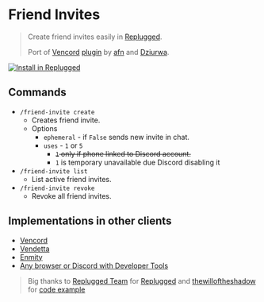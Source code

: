 # Friend Invites
> Create friend invites easily in [Replugged](https://replugged.dev/).
>
> Port of [Vencord](https://vencord.dev) [plugin](https://github.com/Vendicated/Vencord/blob/main/src/plugins/friendInvites/index.ts) by [afn](https://github.com/xafn) and [Dziurwa](https://github.com/Dziurwa14).

[![Install in Replugged](https://img.shields.io/badge/-Install%20in%20Replugged-blue?style=for-the-badge&logo=none)](https://replugged.dev/install?source=github&identifier=NoPlagiarism/friendinvites_replugged)

## Commands
- `/friend-invite create`
  - Creates friend invite.
  - Options
    - `ephemeral` - if `False` sends new invite in chat.
    - `uses` - `1` or `5`
      - ~~`1` only if phone linked to Discord account.~~
      - `1` is temporary unavailable due Discord disabling it
- `/friend-invite list`
  - List active friend invites.
- `/friend-invite revoke`
  - Revoke all friend invites.

## Implementations in other clients
- [Vencord](https://vencord.dev/plugins/FriendInvites)
- [Vendetta](https://discord.com/channels/1015931589865246730/1093941056078364763/1093941056078364763)
- [Enmity](https://discord.com/channels/950850315601711176/961782195767365732/1036067393425903688)
- [Any browser or Discord with Developer Tools](https://github.com/woodendoors7/DiscordFriendInvites)


> Big thanks to [Replugged Team](https://github.com/replugged-org) for [Replugged](https://github.com/replugged-org/replugged) and [thewilloftheshadow](https://github.com/thewilloftheshadow) for [code example](https://github.com/thewilloftheshadow/replugged-tags)
